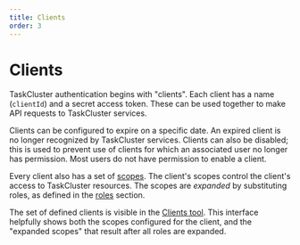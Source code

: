 ```yaml
---
title: Clients
order: 3
---
```


Clients
=======

TaskCluster authentication begins with "clients".  Each client has a name
(`clientId`) and a secret access token.  These can be used together to make API
requests to TaskCluster services.

Clients can be configured to expire on a specific date.  An expired client is
no longer recognized by TaskCluster services.  Clients can also be disabled;
this is used to prevent use of clients for which an associated user no longer
has permission.  Most users do not have permission to enable a client.

Every client also has a set of [scopes](../scopes/).  The client's scopes
control the client's access to TaskCluster resources.  The scopes are
*expanded* by substituting roles, as defined in the [roles](../roles/) section.

The set of defined clients is visible in the [Clients
tool](http://tools.taskcluster.net/auth/clients/).  This interface helpfully
shows both the scopes configured for the client, and the "expanded scopes" that
result after all roles are expanded.

